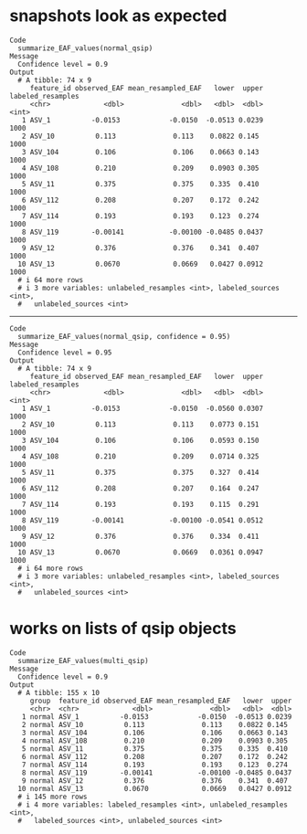 # snapshots look as expected

    Code
      summarize_EAF_values(normal_qsip)
    Message
      Confidence level = 0.9
    Output
      # A tibble: 74 x 9
         feature_id observed_EAF mean_resampled_EAF   lower  upper labeled_resamples
         <chr>             <dbl>              <dbl>   <dbl>  <dbl>             <int>
       1 ASV_1          -0.0153            -0.0150  -0.0513 0.0239              1000
       2 ASV_10          0.113              0.113    0.0822 0.145               1000
       3 ASV_104         0.106              0.106    0.0663 0.143               1000
       4 ASV_108         0.210              0.209    0.0903 0.305               1000
       5 ASV_11          0.375              0.375    0.335  0.410               1000
       6 ASV_112         0.208              0.207    0.172  0.242               1000
       7 ASV_114         0.193              0.193    0.123  0.274               1000
       8 ASV_119        -0.00141           -0.00100 -0.0485 0.0437              1000
       9 ASV_12          0.376              0.376    0.341  0.407               1000
      10 ASV_13          0.0670             0.0669   0.0427 0.0912              1000
      # i 64 more rows
      # i 3 more variables: unlabeled_resamples <int>, labeled_sources <int>,
      #   unlabeled_sources <int>

---

    Code
      summarize_EAF_values(normal_qsip, confidence = 0.95)
    Message
      Confidence level = 0.95
    Output
      # A tibble: 74 x 9
         feature_id observed_EAF mean_resampled_EAF   lower  upper labeled_resamples
         <chr>             <dbl>              <dbl>   <dbl>  <dbl>             <int>
       1 ASV_1          -0.0153            -0.0150  -0.0560 0.0307              1000
       2 ASV_10          0.113              0.113    0.0773 0.151               1000
       3 ASV_104         0.106              0.106    0.0593 0.150               1000
       4 ASV_108         0.210              0.209    0.0714 0.325               1000
       5 ASV_11          0.375              0.375    0.327  0.414               1000
       6 ASV_112         0.208              0.207    0.164  0.247               1000
       7 ASV_114         0.193              0.193    0.115  0.291               1000
       8 ASV_119        -0.00141           -0.00100 -0.0541 0.0512              1000
       9 ASV_12          0.376              0.376    0.334  0.411               1000
      10 ASV_13          0.0670             0.0669   0.0361 0.0947              1000
      # i 64 more rows
      # i 3 more variables: unlabeled_resamples <int>, labeled_sources <int>,
      #   unlabeled_sources <int>

# works on lists of qsip objects

    Code
      summarize_EAF_values(multi_qsip)
    Message
      Confidence level = 0.9
    Output
      # A tibble: 155 x 10
         group  feature_id observed_EAF mean_resampled_EAF   lower  upper
         <chr>  <chr>             <dbl>              <dbl>   <dbl>  <dbl>
       1 normal ASV_1          -0.0153            -0.0150  -0.0513 0.0239
       2 normal ASV_10          0.113              0.113    0.0822 0.145 
       3 normal ASV_104         0.106              0.106    0.0663 0.143 
       4 normal ASV_108         0.210              0.209    0.0903 0.305 
       5 normal ASV_11          0.375              0.375    0.335  0.410 
       6 normal ASV_112         0.208              0.207    0.172  0.242 
       7 normal ASV_114         0.193              0.193    0.123  0.274 
       8 normal ASV_119        -0.00141           -0.00100 -0.0485 0.0437
       9 normal ASV_12          0.376              0.376    0.341  0.407 
      10 normal ASV_13          0.0670             0.0669   0.0427 0.0912
      # i 145 more rows
      # i 4 more variables: labeled_resamples <int>, unlabeled_resamples <int>,
      #   labeled_sources <int>, unlabeled_sources <int>

